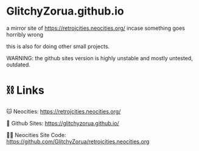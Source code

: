 # GlitchyZorua.github.io


a mirror site of https://retrojcities.neocities.org/ incase something goes horribly wrong

this is also for doing other small projects.

WARNING: the github sites version is highly unstable and mostly untested, outdated. 

# ⛓️ Links
🐱 Neocities: https://retrojcities.neocities.org/

🦑 Github Sites: https://glitchyzorua.github.io/

👩‍💻 Neocities Site Code: https://github.com/GlitchyZorua/retrojcities.neocities.org
